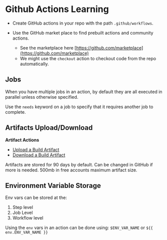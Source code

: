 # Github Actions Learning 

- Create GitHub actions in your repo with the path `.github/workflows`. 

- Use the GitHub market place to find prebuilt actions and community actions. 
  - See the marketplace here [https://github.com/marketplace](https://github.com/marketplace)
  - We might use the `checkout` action to checkout code from the repo automatically. 
  

## Jobs 

When you have multiple jobs in an action, by default they are all executed in parallel unless otherwise specified. 

Use the `needs` keyword on a job to specify that it requires another job to complete. 

## Artifacts Upload/Download

**Artifact Actions**
- [Upload a Build Artifact](https://github.com/marketplace/actions/upload-a-build-artifact)
- [Download a Build Artifact](https://github.com/marketplace/actions/download-a-build-artifact)

Artifacts are stored for 90 days by default. Can be changed in GitHub if more is needed. 
500mb in free accounts maximum artifact size. 

## Environment Variable Storage 

Env vars can be stored at the: 
1. Step level 
2. Job Level 
3. Workflow level 

Using the `env` vars in an action can be done using: `$ENV_VAR_NAME` or `${{ env.ENV_VAR_NAME }}`